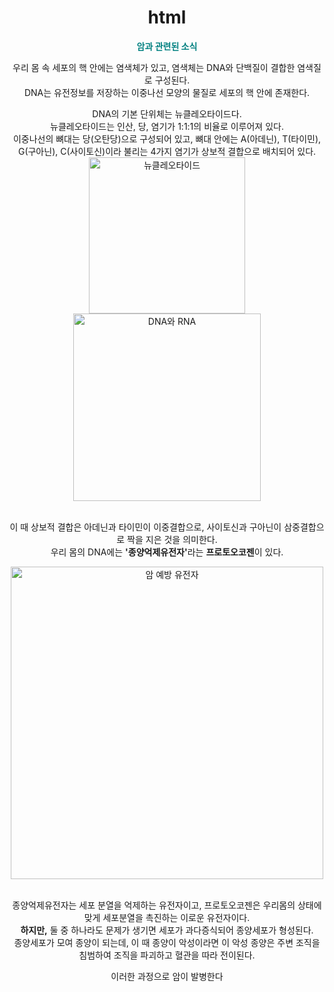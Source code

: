 # html<!DOCTYPE html>

<html>
<head>

<title>암 예방</title>

<style>
  body {
    background-image: url('https://github.com/suhyeon0626/limk/blob/main/plo.jpg?raw=true');
background-size: cover;
    background-repeat: no-repeat;
    background-position: center;
    color: dark blue; /* 배경이 어두울 경우 글씨 색 */
  }
</style>
</head>
 <body style="text-align: center;">
	<p style="text-align: center; color : teal;"><b>암과 관련된 소식</b></p>
	<p>우리 몸 속 세포의 핵 안에는 염색체가 있고, 염색체는 DNA와 단백질이 결합한 염색질로 구성된다.<br>DNA는 유전정보를 저장하는 이중나선 모양의 물질로 세포의 핵 안에 존재한다.</p>
	<p>DNA의  기본 단위체는 뉴클레오타이드다.<br>뉴클레오타이드는 인산, 당, 염기가 1:1:1의 비율로 이루어져 있다.<br>이중나선의 뼈대는 당(오탄당)으로 구성되어 있고, 뼈대 안에는 A(아데닌), T(타이민), G(구아닌), C(사이토신)이라 불리는 4가지 염기가 상보적 결합으로 배치되어 있다.

<img src="https://camo.githubusercontent.com/b8829c5a4c9801690a8300b53d6f097e08eb97cd60f8de6e26aea9570b9f974e/68747470733a2f2f706f737466696c65732e707374617469632e6e65742f4d6a41794e5441324d4456664d5463342f4d4441784e7a51354d4455774f4455314d6a59342e506a4463487432325a747274556d656530745246574253354c432d337055312d6b6e347975715732667345672e776e325672695373535f325f6945697551797142336e30476a764f6e5149575364444d4b704b7a497a386b672e4a5045472f4b616b616f54616c6b5f32303235303630355f3030323331363737352e6a70673f747970653d77393636" alt="뉴클레오타이드" style="width: 250px; height: auto;">
<img src="https://camo.githubusercontent.com/d387babf54ef800e6087adbbd91de8b166357c0910d21fbc05e24438bb2c63d4/68747470733a2f2f706f737466696c65732e707374617469632e6e65742f4d6a41794e5441324d4456664e4449672f4d4441784e7a51354d4455794e5445324d5451312e7751385a573046534174636279484c6b425a5a633467376a4c4b7172613569546741687373345541545259672e653173366d4464554e73416c57336e695249544f4769475f4b51526d3758354a6f6d724d7235644a5f494d672e4a5045472f4b616b616f54616c6b5f32303235303630355f3030353434383037332e6a70673f747970653d77393636" alt="DNA와 RNA" style="width: 300px; height: auto;">


<br>이 때 상보적 결합은 아데닌과 타이민이 이중결합으로, 사이토신과 구아닌이 삼중결합으로 짝을 지은 것을 의미한다.<br>우리 몸의 DNA에는 <b>'종양억제유전자'</b>라는 <b>프로토오코젠</b>이 있다.

<img src="https://camo.githubusercontent.com/a68d8d4eae14f2dc997a8b10b43b5fd47e3aaa9d4958b81cbc624d9b91b166f1/68747470733a2f2f706f737466696c65732e707374617469632e6e65742f4d6a41794e5441324d4456664d5455312f4d4441784e7a51354d4455774f4451314d4441312e72314b72474c714c32417131306a58565241574d5659502d4c7236735367776c4d6f6f59324c6c7177326b672e526f374d4f786d72766e7264537a4e68306e36765063383565516d6f506e475a3372355a785a6457335645672e4a5045472f4b616b616f54616c6b5f32303235303630355f3030323331323538352e6a70673f747970653d77393636" alt="암 예방 유전자"  style="width: 500px; height: auto;">


<br>종양억제유전자는 세포 분열을 억제하는 유전자이고, 프로토오코젠은 우리몸의 상태에 맞게 세포분열을 촉진하는 이로운 유전자이다. <br><b>하지만,</b> 둘 중 하나라도 문제가 생기면 세포가 과다증식되어 종양세포가 형성된다.<br>종양세포가 모여 종양이 되는데, 이 때 종양이 악성이라면 이 악성 종양은 주변 조직을 침범하여 조직을 파괴하고 혈관을 따라 전이된다.</p>
	<p>이러한 과정으로 암이 발병한다</p>
 </body>
</html>
